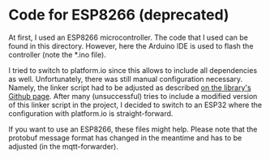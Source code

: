 # Code for ESP8266 (deprecated)

At first, I used an ESP8266 microcontroller. The code that I used can be found in this directory. However, here the Arduino IDE is used to flash the controller (note the *.ino file). 

I tried to switch to platform.io since this allows to include all dependencies as well. Unfortunately, there was still manual configuration necessary. Namely, the linker script had to be adjusted as described [on the library's Github page](https://github.com/BoschSensortec/BSEC-Arduino-library#4-additional-core-specific-modifications). After many (unsuccessful) tries to include a modified version of this linker script in the project, I decided to switch to an ESP32 where the configuration with platform.io is straight-forward.

If you want to use an ESP8266, these files might help. Please note that the protobuf message format has changed in the meantime and has to be adjusted (in the mqtt-forwarder).